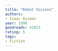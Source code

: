 ```yaml
---
title: "Robot Visions"
authors:
- Isaac Asimov
year: 1990
goodreads: 41823
rating: 5
tags:
- Fiction
---
```

